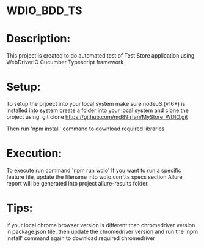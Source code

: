 # WDIO_BDD_TS
# Description: 
This project is created to do automated test of Test Store application using WebDriverIO Cucumber Typescript framework

# Setup:
To setup the prjoect into your local system make sure nodeJS (v16+) is installed into system
create a folder into your local system and clone the project using: 
 git clone https://github.com/md89irfan/MyStore_WDIO.git

Then run 'npm install' command to download required libraries

# Execution:
To execute run command 'npm run wdio'
If you want to run a specific feature file, update the filename into wdio.conf.ts specs section
Allure report will be generated into project allure-results folder.

# Tips: 
If your local chrome browser version is different than chromedriver version in package.json file, then update the chromedriver version and run the 'npm install' command again to download required chromedriver
